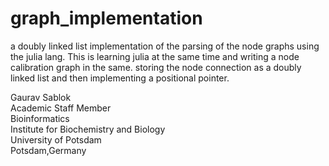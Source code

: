 # graph_implementation
a doubly linked list implementation of the parsing of the node graphs using the julia lang. This is learning julia at the same time and writing a node calibration graph in the same. storing the node connection as a doubly linked list and then implementing a positional pointer. 

Gaurav Sablok \
Academic Staff Member \
Bioinformatics \
Institute for Biochemistry and Biology \
University of Potsdam \
Potsdam,Germany
